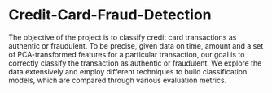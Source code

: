 # Credit-Card-Fraud-Detection
The objective of the project is to classify credit card transactions as authentic or fraudulent. To be precise, given data on time, amount and a set of PCA-transformed features for a particular transaction, our goal is to correctly classify the transaction as authentic or fraudulent. We explore the data extensively and employ different techniques to build classification models, which are compared through various evaluation metrics.
